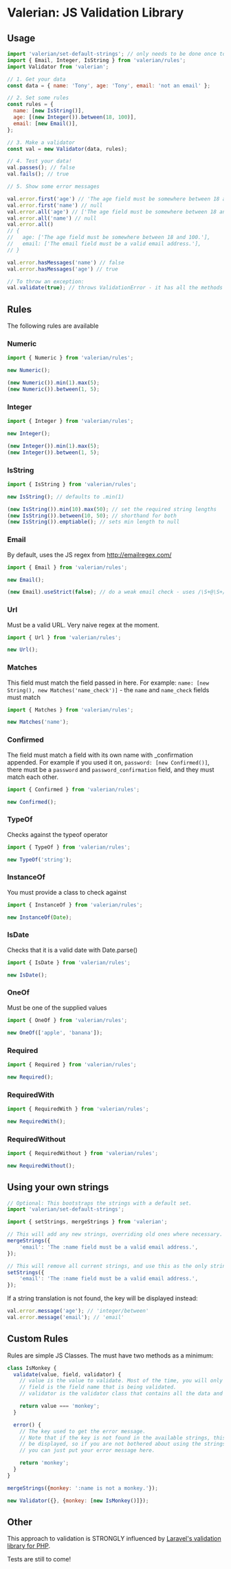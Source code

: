 # Valerian: JS Validation Library

## Usage

```javascript
import 'valerian/set-default-strings'; // only needs to be done once to setup the error messages
import { Email, Integer, IsString } from 'valerian/rules';
import Validator from 'valerian';

// 1. Get your data
const data = { name: 'Tony', age: 'Tony', email: 'not an email' };

// 2. Set some rules
const rules = { 
  name: [new IsString()],
  age: [(new Integer()).between(18, 100)],
  email: [new Email()],
};

// 3. Make a validator
const val = new Validator(data, rules);

// 4. Test your data!
val.passes(); // false
val.fails(); // true

// 5. Show some error messages

val.error.first('age') // 'The age field must be somewhere between 18 and 100.'
val.error.first('name') // null
val.error.all('age') // ['The age field must be somewhere between 18 and 100.']
val.error.all('name') // null
val.error.all()
// {
//   age: ['The age field must be somewhere between 18 and 100.'],
//   email: ['The email field must be a valid email address.'],
// }

val.error.hasMessages('name') // false
val.error.hasMessages('age') // true

// To throw an exception:
val.validate(true); // throws ValidationError - it has all the methods available to val.error (e.first('age'))
```

## Rules

The following rules are available

### Numeric

```javascript
import { Numeric } from 'valerian/rules';

new Numeric();

(new Numeric()).min(1).max(5);
(new Numeric()).between(1, 5);
```

### Integer

```javascript
import { Integer } from 'valerian/rules';

new Integer();

(new Integer()).min(1).max(5);
(new Integer()).between(1, 5);
```

### IsString

```javascript
import { IsString } from 'valerian/rules';

new IsString(); // defaults to .min(1)

(new IsString()).min(10).max(50); // set the required string lengths
(new IsString()).between(10, 50); // shorthand for both
(new IsString()).emptiable(); // sets min length to null
```

### Email

By default, uses the JS regex from http://emailregex.com/

```javascript
import { Email } from 'valerian/rules';

new Email();

(new Email).useStrict(false); // do a weak email check - uses /\S+@\S+/
```

### Url

Must be a valid URL. Very naive regex at the moment.

```javascript
import { Url } from 'valerian/rules';

new Url();
```

### Matches

This field must match the field passed in here. For example: `name: [new String(), new Matches('name_check')]` - the `name` and `name_check`  fields must match

```javascript
import { Matches } from 'valerian/rules';

new Matches('name');
```

### Confirmed

The field must match a field with its own name with _confirmation appended. For example if you used it on, `password: [new Confirmed()]`, there must be a `password` and `password_confirmation` field, and they must match each other.

```javascript
import { Confirmed } from 'valerian/rules';

new Confirmed();
```

### TypeOf

Checks against the typeof operator

```javascript
import { TypeOf } from 'valerian/rules';

new TypeOf('string');
```

### InstanceOf

You must provide a class to check against

```javascript
import { InstanceOf } from 'valerian/rules';

new InstanceOf(Date);
```

### IsDate

Checks that it is a valid date with Date.parse()

```javascript
import { IsDate } from 'valerian/rules';

new IsDate();
```

### OneOf

Must be one of the supplied values

```javascript
import { OneOf } from 'valerian/rules';

new OneOf(['apple', 'banana']);
```

### Required

```javascript
import { Required } from 'valerian/rules';

new Required();
```

### RequiredWith

```javascript
import { RequiredWith } from 'valerian/rules';

new RequiredWith();
```

### RequiredWithout

```javascript
import { RequiredWithout } from 'valerian/rules';

new RequiredWithout();
```

## Using your own strings

```javascript
// Optional: This bootstraps the strings with a default set.
import 'valerian/set-default-strings';

import { setStrings, mergeStrings } from 'valerian';

// This will add any new strings, overriding old ones where necessary.
mergeStrings({
    'email': 'The :name field must be a valid email address.',
});

// This will remove all current strings, and use this as the only strings list
setStrings({
    'email': 'The :name field must be a valid email address.',
});
```

If a string translation is not found, the key will be displayed instead:

```javascript
val.error.message('age'); // 'integer/between'
val.error.message('email'); // 'email'
```

## Custom Rules

Rules are simple JS Classes. The must have two methods as a minimum:

```javascript
class IsMonkey {
  validate(value, field, validator) {
    // value is the value to validate. Most of the time, you will only need this.
    // field is the field name that is being validated.
    // validator is the validator class that contains all the data and rules under validation.

    return value === 'monkey';
  }

  error() {
    // The key used to get the error message.
    // Note that if the key is not found in the available strings, this key will 
    // be displayed, so if you are not bothered about using the strings functionality,
    // you can just put your error message here.

    return 'monkey';
  }
}

mergeStrings({monkey: ':name is not a monkey.'});

new Validator({}, {monkey: [new IsMonkey()]});
```

## Other

This approach to validation is STRONGLY influenced by [Laravel's validation library for PHP](https://laravel.com/docs/5.5/validation).

Tests are still to come!
